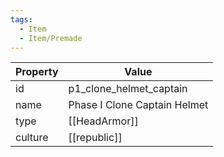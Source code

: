 ```yaml
---
tags:
  - Item
  - Item/Premade
---
```


| Property | Value                        |
| -------- | ---------------------------- |
| id       | p1_clone_helmet_captain      |
| name     | Phase I Clone Captain Helmet |
| type     | [[HeadArmor]]                |
| culture  | [[republic]]        |



